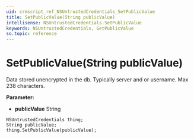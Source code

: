 ```yaml
---
uid: crmscript_ref_NSUntrustedCredentials_SetPublicValue
title: SetPublicValue(String publicValue)
intellisense: NSUntrustedCredentials.SetPublicValue
keywords: NSUntrustedCredentials, GetPublicValue
so.topic: reference
---
```


# SetPublicValue(String publicValue)

Data stored unencrypted in the db.  Typically server and or username. Max 238 characters.

**Parameter:** 
* **publicValue** String

```crmscript
NSUntrustedCredentials thing;
String publicValue;
thing.SetPublicValue(publicValue);
```

